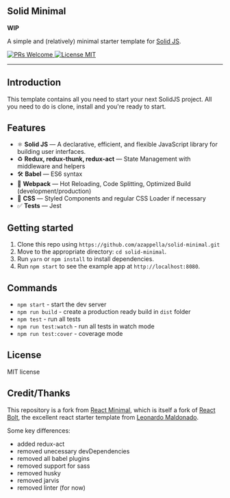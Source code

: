 ## Solid Minimal

**WIP**

A simple and (relatively) minimal starter template for [Solid JS](https://github.com/ryansolid/solid).

<a href="http://makeapullrequest.com">
    <img src="https://img.shields.io/badge/PRs-welcome-brightgreen.svg?style=flat-square" alt="PRs Welcome">
</a>
<a href="https://opensource.org/licenses/MIT">
    <img src="https://img.shields.io/badge/license-MIT-blue.svg?style=flat-square" alt="License MIT">
</a>

<hr />

## Introduction

This template contains all you need to start your next SolidJS project. All you need to do is clone, install and you're ready to start.

## Features

- ⚛ **Solid JS** — A declarative, efficient, and flexible JavaScript library for building user interfaces. 
- ♻ **Redux, redux-thunk, redux-act** — State Management with middleware and helpers
- 🛠 **Babel** — ES6 syntax
- 🚀 **Webpack**  — Hot Reloading, Code Splitting, Optimized Build (development/production)
- 💅 **CSS** — Styled Components and regular CSS Loader if necessary
- ✅  **Tests** — Jest


## Getting started

1. Clone this repo using `https://github.com/azappella/solid-minimal.git`
2. Move to the appropriate directory: `cd solid-minimal`.<br />
3. Run `yarn` or `npm install` to install dependencies.<br />
4. Run `npm start` to see the example app at `http://localhost:8080`.

## Commands

- `npm start` - start the dev server
- `npm run build` - create a production ready build in `dist` folder
- `npm test` - run all tests
- `npm run test:watch` - run all tests in watch mode
- `npm run test:cover` - coverage mode

## License

MIT license

## Credit/Thanks

This repository is a fork from [React Minimal](https://github.com/azappella/solid-minimal.git), which is itself a fork of [React Bolt](https://github.com/leonardomso/react-bolt), the excellent react starter template from [Leonardo Maldonado](https://github.com/leonardomso).

Some key differences:

- added redux-act
- removed unecessary devDependencies
- removed all babel plugins
- removed support for sass
- removed husky
- removed jarvis
- removed linter (for now)

